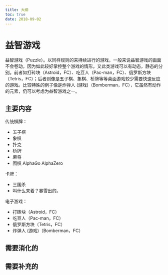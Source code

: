```yaml
---
title: 大纲
toc: true
date: 2018-09-02
---
```

# 益智游戏

益智游戏（Puzzle）。以同样规则的来持续进行的游戏，一般来说益智游戏的画面不会卷动，因为如此较好掌控整个游戏的情形。又此类游戏可以有动态，静态的分别。前者如打砖块（Astroid，FC）、吃豆人（Pac-man，FC）、俄罗斯方块（Tetris，FC）；后者则像是五子棋、象棋、桥牌等等桌面游戏较少需要快速反应的游戏。比较特殊的例子像是炸弹人 (游戏)（Bomberman，FC），它虽然有动作的元素，仍可以考虑为益智游戏之一。

## 主要内容

传统棋牌：

- 五子棋
- 象棋
- 扑克
- 桥牌
- 麻将
- 围棋 AlphaGo AlphaZero

卡牌：

- 三国杀
- 叫什么来着？暴雪出的。

电子游戏：

- 打砖块（Astroid，FC）
- 吃豆人（Pac-man，FC）
- 俄罗斯方块（Tetris，FC）
- 炸弹人 (游戏)（Bomberman，FC）




## 需要消化的



## 需要补充的
